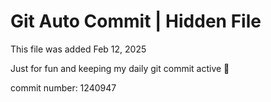 # Git Auto Commit | Hidden File

This file was added Feb 12, 2025

Just for fun and keeping my daily git commit active 🤪

commit number: 1240947
